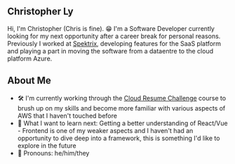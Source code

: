 Christopher Ly
------------

Hi, I'm Christopher (Chris is fine). 😁 I'm a Software Developer currently looking for my next opportunity after a career break for personal reasons. Previously I worked at [Spektrix](https://www.spektrix.com/en-gb/), developing features for the SaaS platform and playing a part in moving the software from a dataentre to the cloud platform Azure.

About Me
------------

- 🛠️ I'm currently working through the [Cloud Resume Challenge]([https://fullstackopen.com/en/](https://cloudresumechallenge.dev/)) course to brush up on my skills and become more familiar with various aspects of AWS that I haven't touched before
- 📝 What I want to learn next: Getting a better understanding of React/Vue - Frontend is one of my weaker aspects and I haven't had an opportunity to dive deep into a framework, this is something I'd like to explore in the future
- 🙋 Pronouns: he/him/they
